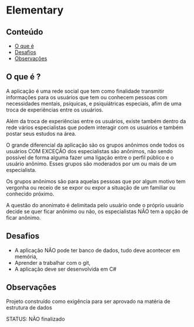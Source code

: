 # Elementary

## Conteúdo

- [O que é](#O-que-é-)
- [Desafios](#Desafios)
- [Observações](#Observações)

## O que é ?

A aplicação é uma rede social que tem como finalidade transmitir informações para os usuários que tem ou conhecem pessoas com necessidades mentais, psíquicas, e psiquiátricas especiais, afim de uma troca de experiências entre os usuários.

Além da troca de experiências entre os usuários, existe também dentro da rede vários especialistas que podem interagir com os usuários e também postar seus estudos na área.

O grande diferencial da aplicação são os grupos anônimos onde todos os usuários COM EXCEÇÃO dos especialistas são anônimos, não sendo possível de forma alguma fazer uma ligação entre o perfil público e o usuário anônimo. Esses grupos são moderados por um ou mais de um especialista.

Os grupos anônimos são para aquelas pessoas que por algum motivo tem vergonha ou receio de se expor ou expor a situação de um familiar ou conhecido próximo.

A questão do anonimato é delimitada pelo usuário onde o próprio usuário decide se quer ficar anônimo ou não, os especialistas NÃO tem a opção de ficar anônimo.

## Desafios

* A aplicação NÃO pode ter banco de dados, tudo deve acontecer em memória,
* Aprender a trabalhar com o git,
* A aplicação deve ser desenvolvida em C#

## Observações

Projeto construído como exigência para ser aprovado na matéria de estrutura de dados

STATUS: NÃO finalizado
